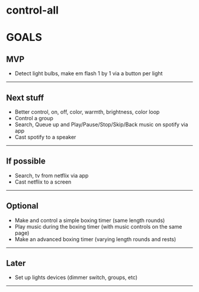 # control-all

# GOALS

## MVP 
* Detect light bulbs, make em flash 1 by 1 via a button per light
---------

## Next stuff
* Better control, on, off, color, warmth, brightness, color loop
* Control a group 
* Search, Queue up and Play/Pause/Stop/Skip/Back music on spotify via app
* Cast spotify to a speaker
----------------

## If possible
* Search, tv from netflix via app
* Cast netflix to a screen 
---------------

## Optional 
* Make and control a simple boxing timer (same length rounds)
* Play music during the boxing timer (with music controls on the same page) 
* Make an advanced boxing timer (varying length rounds and rests)
---------------

## Later 
* Set up lights devices (dimmer switch, groups, etc)
-----------
